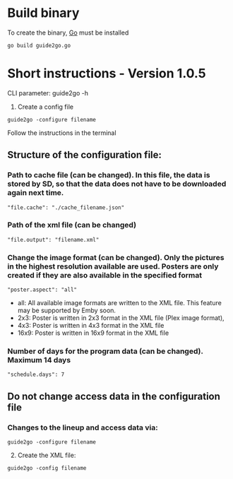 # Build binary
To create the binary, [Go](https://golang.org/ "Golang") must be installed
```
go build guide2go.go
```

# Short instructions - Version 1.0.5

CLI parameter:
guide2go -h

1. Create a config file

```guide2go -configure filename```

Follow the instructions in the terminal

## Structure of the configuration file:

### Path to cache file (can be changed). In this file, the data is stored by SD, so that the data does not have to be downloaded again next time.

```
"file.cache": "./cache_filename.json" 
```

### Path of the xml file (can be changed)
```
"file.output": "filename.xml"
```

### Change the image format (can be changed). Only the pictures in the highest resolution available are used. Posters are only created if they are also available in the specified format

```
"poster.aspect": "all"
```

- all:  All available image formats are written to the XML file. This feature may be supported by Emby soon.
- 2x3:  Poster is written in 2x3 format in the XML file (Plex image format), 
- 4x3:  Poster is written in 4x3 format in the XML file
- 16x9: Poster is written in 16x9 format in the XML file

### Number of days for the program data (can be changed). Maximum 14 days

```
"schedule.days": 7
```

## Do not change access data in the configuration file
### Changes to the lineup and access data via:

```guide2go -configure filename```

2. Create the XML file:

```guide2go -config filename```